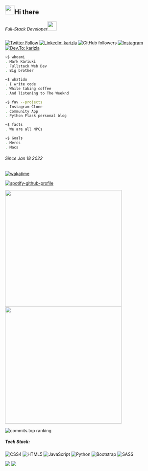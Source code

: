 <h2><img src="https://emojis.slackmojis.com/emojis/images/1531849430/4246/blob-sunglasses.gif?1531849430" width="30"/>Hi there</h2>
<!-- <img align='right' src="https://giphy.com/embed/vzO0Vc8b2VBLi" width="180"> -->

<p><em>Full-Stack Developer<img src="https://media.giphy.com/media/WUlplcMpOCEmTGBtBW/giphy.gif" width="30"> 
</em></p>
<p align="left"> <img src="https://komarev.com/ghpvc/?username=karizla&label=Profile%20views&color=2fa4e7&style=flat" alt="" /> </p>

[![Twitter Follow](https://img.shields.io/badge/twitter-%2300acee.svg?&style=for-the-badge&logo=twitter&logoColor=white)](https://twitter.com/karizla)
[![Linkedin: karizla](https://img.shields.io/badge/linkedin-%231E77B5.svg?&style=for-the-badge&logo=linkedin&logoColor=white )](https://www.linkedin.com/in/kelly-kiiru-15a852231/)
![GitHub followers](https://img.shields.io/github/followers/karizla?label=Follow&style=social)
[![Instagram](https://img.shields.io/badge/instagram-%23000000.svg?&style=for-the-badge&logo=instagram&logoColor=white)](https://instagram.com/kiiru___/)
[![Dev.To: karizla](https://img.shields.io/badge/dev.to-%2308090A.svg?&style=for-the-badge&logo=dev.to&logoColor=white)](https://dev.to/karizla)




```sh
~$ whoami
. Mark Kariuki
. Fullstack Web Dev
. Big brother

~$ whatido
. I write code 
. While taking coffee
. And listening to The Weeknd

~$ fav --projects
. Instagram Clone
. Community App
. Python Flask personal blog

~$ facts
. We are all NPCs

~$ Goals
. Mercs
. Macs

```

###### Since Jan 18 2022
[![wakatime](https://wakatime.com/badge/user/5a50e193-2e98-47bd-9b67-0952bed984cf.svg)](https://wakatime.com/@5a50e193-2e98-47bd-9b67-0952bed984cf)


[![spotify-github-profile](https://spotify-github-profile.vercel.app/api/view?uid=31mvyynf5yxqfelkur4d7ja3jacm&cover_image=true&theme=default&show_offline=false&background_color=121212)](https://github.com/kittinan/spotify-github-profile)

<div display="inline-flex" width="80%" justify-content="space-between">
   
<img width="380px" margin="50px" src="https://github-readme-stats.vercel.app/api?username=karizla&show_icons=true&hide_border=true&theme=tokyonight&count_private=true"/>

<img width="380px" src="https://github-readme-streak-stats.herokuapp.com/?user=karizla&show_icons=true&count_private=true&include_all_commits=true&hide_border=true&locale=en&layout=compact&theme=tokyonight"/>
</div>

![commits.top ranking](https://iot.fbiego.com/api/v1/commits?user=karizla&country=kenya&text_color=2fa4e7&bg_color=00030a&border_color=000000)


##### Tech Stack:
![CSS4](https://img.shields.io/badge/css3-%231572B6.svg?style=flat&logo=css3&logoColor=white) 
![HTML5](https://img.shields.io/badge/html5-%23E34F26.svg?style=flat&logo=html5&logoColor=white) 
![JavaScript](https://img.shields.io/badge/javascript-%23323330.svg?style=flat&logo=javascript&logoColor=%23F7DF1E) 
![Python](https://img.shields.io/badge/python-3670A0?style=flat&logo=python&logoColor=ffdd54)
![Bootstrap](https://img.shields.io/badge/bootstrap-%23563D7C.svg?style=flat&logo=bootstrap&logoColor=white) 
![SASS](https://img.shields.io/badge/SASS-hotpink.svg?style=flat&logo=SASS&logoColor=white) 







![](https://raw.githubusercontent.com/karizla/github-statistics/master/generated/overview.svg#gh-dark-mode-only)
![](https://raw.githubusercontent.com/karizla/github-statistics/master/generated/languages.svg#gh-dark-mode-only)

<!-- <img width="560px" src="https://wakatime.com/share/@karizla/6d3e5957-0a87-4bcb-9f65-4e159cffca22.svg" /> -->

